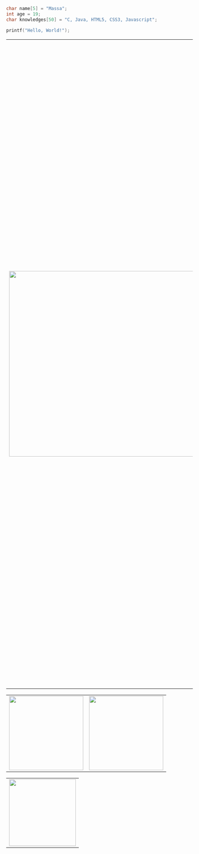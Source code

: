 ```C
char name[5] = "Massa";
int age = 19;
char knowledges[50] = "C, Java, HTML5, CSS3, Javascript";

printf("Hello, World!");
```

<table>
    <tr>
    <td>
      <div align="right">
          <img width="500em" src="https://i.imgur.com/iNtzqz0.gif" />
      </div>
    </td>
    <td><div align="left">
        <h3>𝗔𝗯𝗼𝘂𝘁 𝗺𝗲</h3>
      <h5>I'm a computer engineering student currently working as a webdesigner at Base startup and also as a programmer and artist on the game development team Call From Beyond, on the Drunk Quest project. Around 2007-2009, when the LAN house fever had already spread across Brazil, I spent almost entire afternoons playing the most diverse types of games (GTA San Andreas, World of Warcraft, Need for Speed, Counter Strike 1.6, Call of Duty etc), until one day I decided that I would create my first game, a kind of escape room, using Blender platform. Since then my passion for programming and creating games has grown.
      My first programming language was PHP (not that I'm proud of it ¯\_(ツ)_/¯) and MySQL when I was studying Programming for Web Development at CECAPE Institute, where I also learned HTML5, CSS3 and Javascript.</h5>
</div></td>
  </tr>
</table>

<table>
  <tr>
    <td>
      <img height="200em" src="https://github-readme-stats.vercel.app/api?username=mdmassa&show_icons=true&theme=dark"/>
    </td>
    <td>
      <img height="200em" src="https://github-readme-streak-stats.herokuapp.com/?user=mdmassa&show_icons=true&theme=dark"/>
    </td>
  </tr>
</table>

<table align="center">
  <tr>
    <td>
      <img height="180em" src="https://github-readme-stats.vercel.app/api/top-langs/?username=mdmassa&theme=dark&layout=compact"/>
    </td>
  </tr>
</table>

